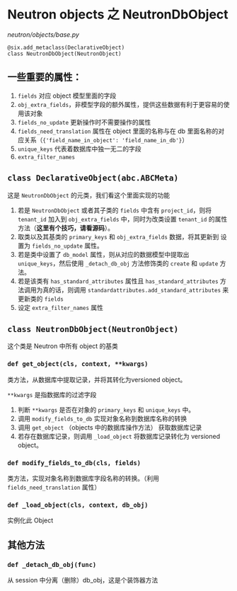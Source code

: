 # Neutron objects 之 NeutronDbObject

*neutron/objects/base.py*

```
@six.add_metaclass(DeclarativeObject)
class NeutronDbObject(NeutronObject)
```

## 一些重要的属性：

1. `fields` 对应 object 模型里面的字段
2. `obj_extra_fields`，非模型字段的额外属性，提供这些数据有利于更容易的使用该对象
3. `fields_no_update` 更新操作时不需要操作的属性
4. `fields_need_translation` 属性在 object 里面的名称与在 db 里面名称的对应关系（`{'field_name_in_object': 'field_name_in_db'}`）
5. `unique_keys` 代表着数据库中独一无二的字段
6. `extra_filter_names` 


## `class DeclarativeObject(abc.ABCMeta)`

这是 `NeutronDbObject` 的元类，我们看这个里面实现的功能

1. 若是 `NeutronDbObject` 或者其子类的 `fields` 中含有 `project_id`，则将 `tenant_id` 加入到 `obj_extra_fields` 中，同时为改类设置 `tenant_id` 的属性方法（**这里有个技巧，请看源码**）。
2. 取类以及其基类的 `primary_keys` 和 `obj_extra_fields` 数据，将其更新到 设置为 `fields_no_update` 属性。
3. 若是类中设置了 `db_model` 属性，则从对应的数据模型中提取出 `unique_keys`，然后使用 `_detach_db_obj` 方法修饰类的 `create` 和 `update` 方法。
4. 若是该类有 `has_standard_attributes` 属性且 `has_standard_attributes` 方法调用为真的话，则调用 `standardattributes.add_standard_attributes` 来更新类的 `fields`
5. 设定 `extra_filter_names` 属性

## `class NeutronDbObject(NeutronObject)`

这个类是 Neutron 中所有 object 的基类

### `def get_object(cls, context, **kwargs)`

类方法，从数据库中提取记录，并将其转化为versioned object。

`**kwargs` 是指数据库的过滤字段

1. 判断 `**kwargs` 是否在对象的 `primary_keys` 和 `unique_keys` 中。
2. 调用 `modify_fields_to_db` 实现对象名称到数据库名称的转换
3. 调用 `get_object` （objects 中的数据库操作方法） 获取数据库记录
4. 若存在数据库记录，则调用 `_load_object` 将数据库记录转化为 versioned object。

### `def modify_fields_to_db(cls, fields)`

类方法，实现对象名称到数据库字段名称的转换。（利用 `fields_need_translation` 属性）

### `def _load_object(cls, context, db_obj)`

实例化此 Object











## 其他方法

### `def _detach_db_obj(func)`

从 session 中分离（删除）db_obj，这是个装饰器方法












